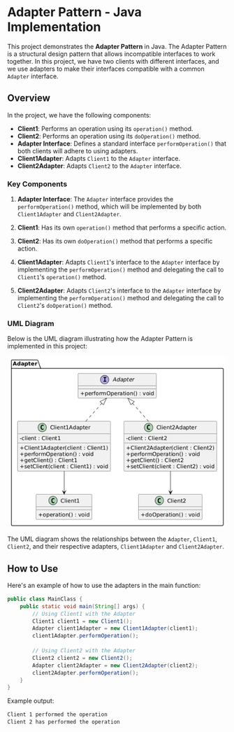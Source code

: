# Adapter Pattern - Java Implementation

This project demonstrates the **Adapter Pattern** in Java. The Adapter Pattern is a structural design pattern that allows incompatible interfaces to work together. In this project, we have two clients with different interfaces, and we use adapters to make their interfaces compatible with a common `Adapter` interface.

## Overview

In the project, we have the following components:

- **Client1**: Performs an operation using its `operation()` method.
- **Client2**: Performs an operation using its `doOperation()` method.
- **Adapter Interface**: Defines a standard interface `performOperation()` that both clients will adhere to using adapters.
- **Client1Adapter**: Adapts `Client1` to the `Adapter` interface.
- **Client2Adapter**: Adapts `Client2` to the `Adapter` interface.

### Key Components

1. **Adapter Interface**: The `Adapter` interface provides the `performOperation()` method, which will be implemented by both `Client1Adapter` and `Client2Adapter`.

2. **Client1**: Has its own `operation()` method that performs a specific action.

3. **Client2**: Has its own `doOperation()` method that performs a specific action.

4. **Client1Adapter**: Adapts `Client1`'s interface to the `Adapter` interface by implementing the `performOperation()` method and delegating the call to `Client1`'s `operation()` method.

5. **Client2Adapter**: Adapts `Client2`'s interface to the `Adapter` interface by implementing the `performOperation()` method and delegating the call to `Client2`'s `doOperation()` method.

### UML Diagram

Below is the UML diagram illustrating how the Adapter Pattern is implemented in this project:

![UML Diagram](./assets/UML.png)

The UML diagram shows the relationships between the `Adapter`, `Client1`, `Client2`, and their respective adapters, `Client1Adapter` and `Client2Adapter`.

## How to Use

Here's an example of how to use the adapters in the main function:

```java
public class MainClass {
    public static void main(String[] args) {
        // Using Client1 with the Adapter
        Client1 client1 = new Client1();
        Adapter client1Adapter = new Client1Adapter(client1);
        client1Adapter.performOperation();

        // Using Client2 with the Adapter
        Client2 client2 = new Client2();
        Adapter client2Adapter = new Client2Adapter(client2);
        client2Adapter.performOperation();
    }
}
```
Example output:

```bash
Client 1 performed the operation
Client 2 has performed the operation
```